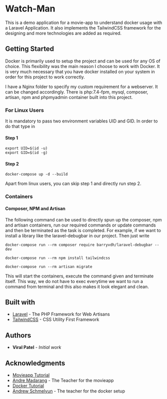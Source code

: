 # Watch-Man

This is a demo application for a movie-app to understand docker usage with a Laravel Application. It also implements the TailwindCSS framework for the designing and more technologies are added as required.

## Getting Started

Docker is primarily used to setup the project and can be used for any OS of choice. This flexibility was the main reason I choose to work with Docker. It is very much necessary that you have docker installed on your system in order for this project to work correctly.

I have a Nginx folder to specify my custom requirement for a webserver. It can be changed accordingly. There is php:7.4-fpm, mysql, composer, artisan, npm and phpmyadmin container built into this project.

### For Linux Users
It is mandatory to pass two environment variables UID and GID.
In order to do that type in
#### Step 1
```
export UID=$(id -u)
export GID=$(id -g)
```
#### Step 2
```
docker-compose up -d --build
```

Apart from linux users, you can skip step 1 and directly run step 2.

### Containers

#### Composer, NPM and Artisan

The following command can be used to directly spun up the composer, npm and artisan containers, run our required commands or update commands and then be terminated as the task is completed. For example, if we want to install a library like the laravel-debugbar in our project. Then just write
```
docker-compose run --rm composer require barryvdh/laravel-debugbar --dev
```

```
docker-compose run --rm npm install tailwindcss
```

```
docker-compose run --rm artisan migrate
```

This will start the containers, execute the command given and terminate itself. This way, we do not have to exec everytime we want to run a command from terminal and this also makes it look elegant and clean.

## Built with

* [Laravel](https://laravel.com/docs/7.x) - The PHP Framework for Web Artisans
* [TailwindCSS](https://tailwindcss.com/docs/installation/) - CSS Utility First Framework

## Authors

* **Viral Patel** - *Initial work*

## Acknowledgments

* [Movieapp Tutorial](https://www.youtube.com/channel/UCtb40EQj2inp8zuaQlLx3iQ)
* [Andre Madarang](https://github.com/drehimself) - The Teacher for the movieapp
* [Docker Tutorial](https://www.youtube.com/user/ASchmelyun)
* [Andrew Schmelyun](https://github.com/aschmelyun) - The teacher for the docker setup
